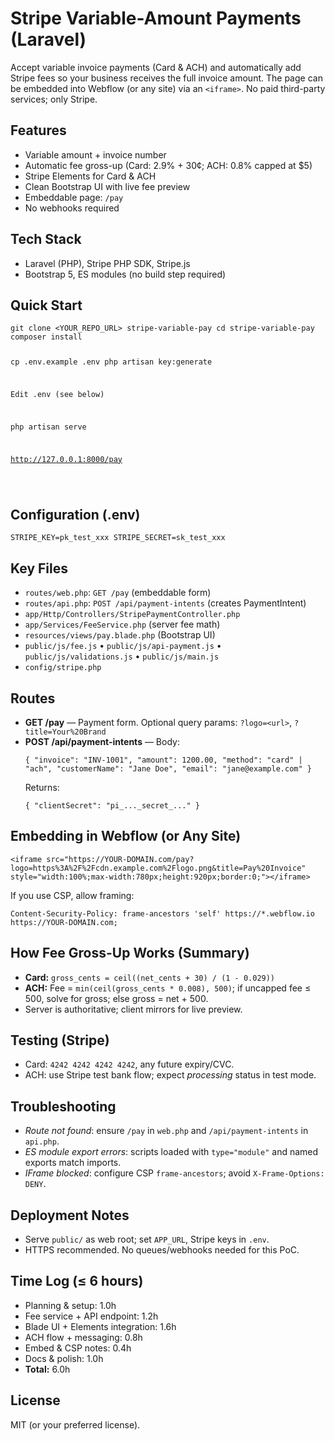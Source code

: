 <h1>Stripe Variable-Amount Payments (Laravel)</h1>
<p>Accept variable invoice payments (Card &amp; ACH) and automatically add Stripe fees so your business receives the full invoice amount. The page can be embedded into Webflow (or any site) via an <code>&lt;iframe&gt;</code>. No paid third-party services; only Stripe.</p> 

<h2>Features</h2><ul> <li>Variable amount + invoice number</li> <li>Automatic fee gross-up (Card: 2.9% + 30¢; ACH: 0.8% capped at $5)</li> <li>Stripe Elements for Card &amp; ACH</li> <li>Clean Bootstrap UI with live fee preview</li> <li>Embeddable page: <code>/pay</code></li> <li>No webhooks required</li> </ul> <h2>Tech Stack</h2> <ul> <li>Laravel (PHP), Stripe PHP SDK, Stripe.js</li> <li>Bootstrap 5, ES modules (no build step required)</li> </ul> <h2>Quick Start</h2> <pre><code>git clone &lt;YOUR_REPO_URL&gt; stripe-variable-pay cd stripe-variable-pay composer install

cp .env.example .env
php artisan key:generate

Edit .env (see below)

php artisan serve

http://127.0.0.1:8000/pay

</code></pre>

<h2>Configuration (.env)</h2> <pre><code>STRIPE_KEY=pk_test_xxx STRIPE_SECRET=sk_test_xxx
</code></pre>

<h2>Key Files</h2> <ul> <li><code>routes/web.php</code>: <code>GET /pay</code> (embeddable form)</li> <li><code>routes/api.php</code>: <code>POST /api/payment-intents</code> (creates PaymentIntent)</li> <li><code>app/Http/Controllers/StripePaymentController.php</code></li> <li><code>app/Services/FeeService.php</code> (server fee math)</li> <li><code>resources/views/pay.blade.php</code> (Bootstrap UI)</li> <li><code>public/js/fee.js</code> • <code>public/js/api-payment.js</code> • <code>public/js/validations.js</code> • <code>public/js/main.js</code></li> <li><code>config/stripe.php</code></li> </ul> <h2>Routes</h2> <ul> <li><strong>GET /pay</strong> — Payment form. Optional query params: <code>?logo=&lt;url&gt;</code>, <code>?title=Your%20Brand</code></li> <li><strong>POST /api/payment-intents</strong> — Body: <pre><code>{ "invoice": "INV-1001", "amount": 1200.00, "method": "card" | "ach", "customerName": "Jane Doe", "email": "jane@example.com" }</code></pre> Returns: <pre><code>{ "clientSecret": "pi_..._secret_..." }</code></pre> </li> </ul> <h2>Embedding in Webflow (or Any Site)</h2> <pre><code>&lt;iframe src="https://YOUR-DOMAIN.com/pay?logo=https%3A%2F%2Fcdn.example.com%2Flogo.png&amp;title=Pay%20Invoice" style="width:100%;max-width:780px;height:920px;border:0;"&gt;&lt;/iframe&gt; </code></pre> <p>If you use CSP, allow framing:</p> <pre><code>Content-Security-Policy: frame-ancestors 'self' https://*.webflow.io https://YOUR-DOMAIN.com; </code></pre> <h2>How Fee Gross-Up Works (Summary)</h2> <ul> <li><strong>Card:</strong> <code>gross_cents = ceil((net_cents + 30) / (1 - 0.029))</code></li> <li><strong>ACH:</strong> Fee = <code>min(ceil(gross_cents * 0.008), 500)</code>; if uncapped fee ≤ 500, solve for gross; else gross = net + 500.</li> <li>Server is authoritative; client mirrors for live preview.</li> </ul> <h2>Testing (Stripe)</h2> <ul> <li>Card: <code>4242 4242 4242 4242</code>, any future expiry/CVC.</li> <li>ACH: use Stripe test bank flow; expect <em>processing</em> status in test mode.</li> </ul> <h2>Troubleshooting</h2> <ul> <li><em>Route not found</em>: ensure <code>/pay</code> in <code>web.php</code> and <code>/api/payment-intents</code> in <code>api.php</code>.</li> <li><em>ES module export errors</em>: scripts loaded with <code>type="module"</code> and named exports match imports.</li> <li><em>IFrame blocked</em>: configure CSP <code>frame-ancestors</code>; avoid <code>X-Frame-Options: DENY</code>.</li> </ul> <h2>Deployment Notes</h2> <ul> <li>Serve <code>public/</code> as web root; set <code>APP_URL</code>, Stripe keys in <code>.env</code>.</li> <li>HTTPS recommended. No queues/webhooks needed for this PoC.</li> </ul> <h2>Time Log (≤ 6 hours)</h2> <ul> <li>Planning &amp; setup: 1.0h</li> <li>Fee service + API endpoint: 1.2h</li> <li>Blade UI + Elements integration: 1.6h</li> <li>ACH flow + messaging: 0.8h</li> <li>Embed &amp; CSP notes: 0.4h</li> <li>Docs &amp; polish: 1.0h</li> <li><strong>Total:</strong> 6.0h</li> </ul> <h2>License</h2> <p>MIT (or your preferred license).</p>
